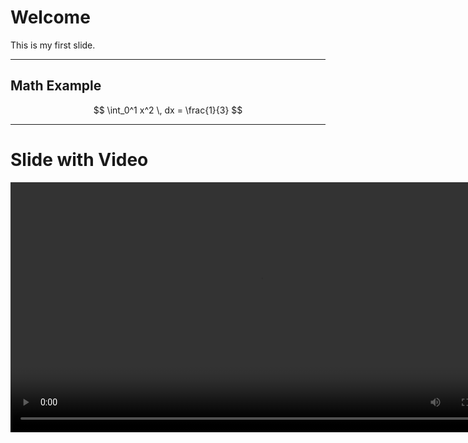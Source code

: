 # Welcome

This is my first slide.

---

## Math Example

$$
\int_0^1 x^2 \, dx = \frac{1}{3}
$$

---

# Slide with Video

<video controls width="800">
  <source src="circle.mp4" type="video/mp4">
  Your browser doesn't support the video tag.
</video>
